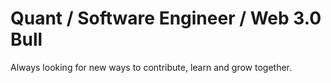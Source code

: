 # Quant / Software Engineer / Web 3.0 Bull

Always looking for new ways to contribute, learn and grow together.
